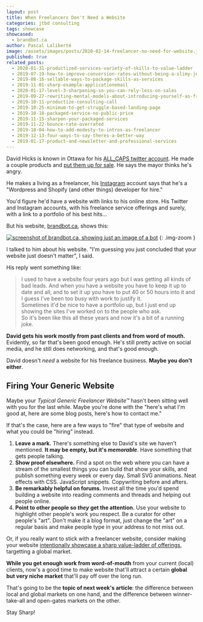 ```yaml
---
layout: post
title: When Freelancers Don't Need a Website
categories: jtbd consulting
tags: showcase
showcased:
  - brandbot.ca
author: Pascal Laliberté
image: /assets/images/posts/2020-02-14-freelancer-no-need-for-website.jpg
published: true
related_posts:
  - 2020-01-31-productized-services-variety-of-skills-to-value-ladder
  - 2019-07-19-how-to-improve-conversion-rates-without-being-a-slimy-jerk
  - 2019-08-16-sellable-ways-to-package-skills-as-services
  - 2019-11-01-sharp-example-applicationemail
  - 2020-01-17-level-3-sharpening-so-you-can-rely-less-on-sales
  - 2019-09-27-rewriting-mental-models-about-introducing-yourself-as-freelancer
  - 2019-10-11-productize-consulting-call
  - 2019-10-25-minimum-to-get-struggle-based-landing-page
  - 2019-10-18-packaged-service-no-public-price
  - 2019-11-15-sharpen-your-packaged-services
  - 2019-11-22-bounce-rate-overrated
  - 2019-10-04-how-to-add-modesty-to-intros-as-freelancer
  - 2019-12-13-four-ways-to-say-theres-a-better-way
  - 2019-01-17-product-and-newsletter-and-professional-services
---
```


David Hicks is known in Ottawa for his [ALL_CAPS twitter account][all-caps]. He made a couple products and [put them up for sale][fuckyow]. He says the mayor thinks he's angry.

[all-caps]: https://twitter.com/ALL_CAPS
[fuckyow]: https://fuckyow.com

He makes a living as a freelancer, his [Instagram][david-instagram] account says that he's a "Wordpress and Shopify (and other things) developer for hire."

[david-instagram]: https://www.instagram.com/all_caps/

You'd figure he'd have a website with links to his online store. His Twitter and Instagram accounts, with his freelance service offerings and surely, with a link to a portfolio of his best hits...

But his website, [brandbot.ca][brandbot], shows this:

[![screenshot of brandbot.ca, showing just an image of a bot](/assets/images/posts/2020-02-14-freelancer-no-need-for-website-01.jpg)][brandbot]
{: .img-zoom }

[brandbot]: https://brandbot.ca

I talked to him about his website. "I'm guessing you just concluded that your website just doesn't matter", I said.

His reply went something like:

> I used to have a website four years ago but I was getting all kinds of bad leads.
> And when you have a website you have to keep it up to date and all, and to set it up you have to put 40 or 50 hours into it and I guess I've been too busy with work to justify it.  
> Sometimes it'd be nice to have a portfolio up, but I just end up showing the sites I've worked on to the people who ask.  
> So it's been like this all these years and now it's a bit of a running joke.

**David gets his work mostly from past clients and from word of mouth.** Evidently, so far that's been good enough. He's still pretty active on social media, and he still does networking, and that's good enough.

David doesn't _need_ a website for his freelance business. **Maybe you don't either**.

## Firing Your Generic Website

Maybe your _Typical Generic Freelancer Website™_ hasn't been sitting well with you for the last while. Maybe you're done with the "here's what I'm good at, here are some blog posts, here's how to contact me."

If that's the case, here are a few ways to "fire" that type of website and what you could be "hiring" instead.

1. **Leave a mark.** There's something else to David's site we haven't mentioned. **It may be empty, but it's _memorable_**. Have something that gets people talking.
1. **Show proof elsewhere.** Find a spot on the web where you can have a stream of the smallest things you can build that show your skills, and publish something every week or every day. Small SVG animations. Neat effects with CSS. JavaScript snippets. Copywriting before and afters.
1. **Be remarkably helpful on forums.** Invest all the time you'd spend building a website into reading comments and threads and helping out people online.
1. **Point to other people so _they_ get the attention.** Use your website to highlight other people's work you respect. Be a curator for other people's "art". Don't make it a blog format, just change the "art" on a regular basis and make people type in your address to not miss out.

Or, if you really want to stick with a freelancer website, consider making your website [intentionally showcase a sharp value-ladder of offerings](/stepitup), targetting a global market.

**While you get enough work from word-of-mouth** from your current (local) clients, now's a good time to make website that'll attract a certain **global but very niche market** that'll pay off over the long run.

That's going to be the **topic of next week's article**: the difference between local and global markets on one hand, and the difference between winner-take-all and open-gates markets on the other.

Stay Sharp!
